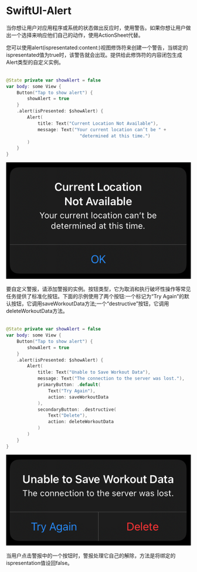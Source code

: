 # SwiftUI-Alert

当你想让用户对应用程序或系统的状态做出反应时，使用警告。如果你想让用户做出一个选择来响应他们自己的动作，使用ActionSheet代替。

您可以使用alert(ispresentated:content:)视图修饰符来创建一个警告，当绑定的ispresentated值为true时，该警告就会出现。提供给此修饰符的内容闭包生成Alert类型的自定义实例。

``` swift

@State private var showAlert = false
var body: some View {
    Button("Tap to show alert") {
        showAlert = true
    }
    .alert(isPresented: $showAlert) {
        Alert(
            title: Text("Current Location Not Available"),
            message: Text("Your current location can’t be " +
                            "determined at this time.")
        )
    }
}

```

![avatar](1.png)

要自定义警报，请添加警报的实例。按钮类型，它为取消和执行破坏性操作等常见任务提供了标准化按钮。下面的示例使用了两个按钮:一个标记为“Try Again”的默认按钮，它调用saveWorkoutData方法;一个“destructive”按钮，它调用deleteWorkoutData方法。

``` swift

@State private var showAlert = false
var body: some View {
    Button("Tap to show alert") {
        showAlert = true
    }
    .alert(isPresented: $showAlert) {
        Alert(
            title: Text("Unable to Save Workout Data"),
            message: Text("The connection to the server was lost."),
            primaryButton: .default(
                Text("Try Again"),
                action: saveWorkoutData
            ),
            secondaryButton: .destructive(
                Text("Delete"),
                action: deleteWorkoutData
            )
        )
    }
}

```

![avatar](2.png)


当用户点击警报中的一个按钮时，警报处理它自己的解除，方法是将绑定的ispresentation值设回false。